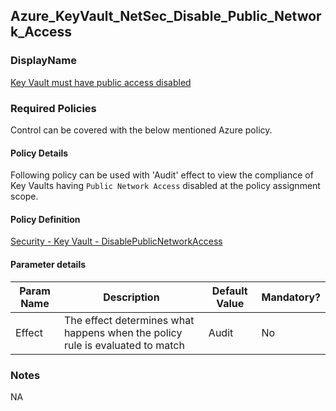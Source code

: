 ## Azure_KeyVault_NetSec_Disable_Public_Network_Access

### DisplayName 
[Key Vault must have public access disabled](../../../Control%20coverage/Feature/KeyVault.md#azure_keyvault_netsec_disable_public_network_access)

### Required Policies
Control can be covered with the below mentioned Azure policy.

#### Policy Details
Following policy can be used with 'Audit' effect to view the compliance of Key Vaults having `Public Network Access` disabled at the policy assignment scope.

#### Policy Definition
[Security - Key Vault - DisablePublicNetworkAccess](./Security%20-%20Key%20Vault%20-%20DisablePublicNetworkAccess.json)

#### Parameter details

|Param Name|Description|Default Value|Mandatory?
|----|----|----|----|
| Effect | The effect determines what happens when the policy rule is evaluated to match| Audit |No |


### Notes
NA